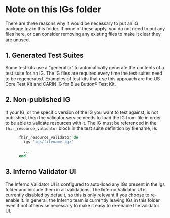 # Note on this IGs folder

There are three reasons why it would be necessary to put an IG package.tgz in this folder. If none of these apply, you do not need to put any files here, or can consider removing any existing files to make it clear they are unused.

## 1. Generated Test Suites
Some test kits use a "generator" to automatically generate the contents of a test suite for an IG. The IG files are required every time the test suites need to be regenerated. Examples of test kits that use this approach are the US Core Test Kit and CARIN IG for Blue Button® Test Kit.


## 2. Non-published IG
If your IG, or the specific version of the IG you want to test against, is not published, then the validator service needs to load the IG from file in order to be able to validate resources with it. The IG must be referenced in the `fhir_resource_validator` block in the test suite definition by filename, ie:

```ruby
      fhir_resource_validator do
        igs 'igs/filename.tgz'

        ...
      end
```

## 3. Inferno Validator UI
The Inferno Validator UI is configured to auto-load any IGs present in the igs folder and include them in all validations. The Inferno Validator UI is currently disabled by default, so this is only relevant if you choose to re-enable it. In general, the Inferno team is currently leaving IGs in this folder even if not otherwise necessary to make it easy to re-enable the validator UI.
